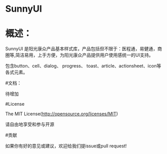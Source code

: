 # SunnyUI

# 概述：
SunnyUI 是阳光康众产品基本样式库，产品包括但不限于：医程通，易健通，商圈等,简洁易用，上手方便，为阳光康众产品提供用户使用感统一的UI支持。

包含button、cell、dialog、 progress、 toast、article、actionsheet、icon等各式元素。

#文档：

待增加

#License

The MIT License(http://opensource.org/licenses/MIT)

请自由地享受和参与开源


#贡献

如果你有好的意见或建议，欢迎给我们提issue或pull request!
